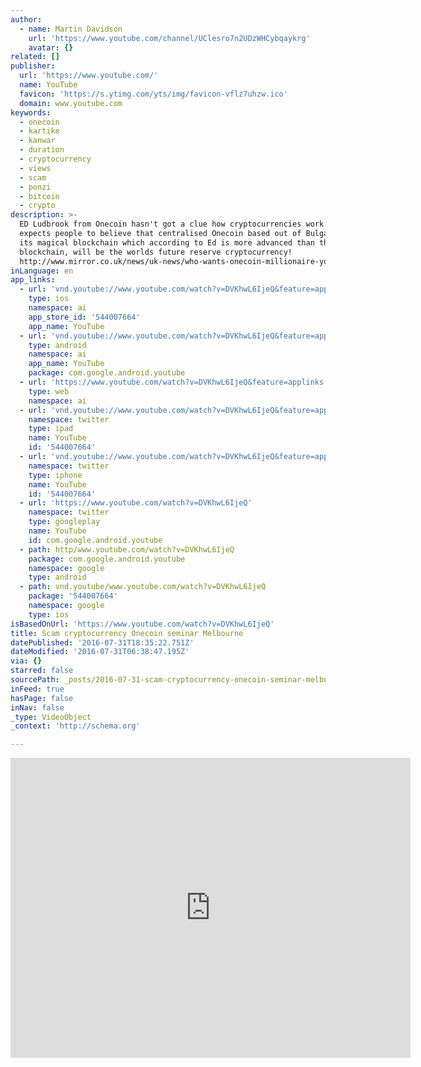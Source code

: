 ```yaml
---
author:
  - name: Martin Davidson
    url: 'https://www.youtube.com/channel/UClesro7n2UDzWHCybqaykrg'
    avatar: {}
related: []
publisher:
  url: 'https://www.youtube.com/'
  name: YouTube
  favicon: 'https://s.ytimg.com/yts/img/favicon-vflz7uhzw.ico'
  domain: www.youtube.com
keywords:
  - onecoin
  - kartike
  - kanwar
  - duration
  - cryptocurrency
  - views
  - scam
  - ponzi
  - bitcoin
  - crypto
description: >-
  ED Ludbrook from Onecoin hasn't got a clue how cryptocurrencies work but
  expects people to believe that centralised Onecoin based out of Bulgaria with
  its magical blockchain which according to Ed is more advanced than the Bitcoin
  blockchain, will be the worlds future reserve cryptocurrency!
  http://www.mirror.co.uk/news/uk-news/who-wants-onecoin-millionaire-you-7346558
inLanguage: en
app_links:
  - url: 'vnd.youtube://www.youtube.com/watch?v=DVKhwL6IjeQ&feature=applinks'
    type: ios
    namespace: ai
    app_store_id: '544007664'
    app_name: YouTube
  - url: 'vnd.youtube://www.youtube.com/watch?v=DVKhwL6IjeQ&feature=applinks'
    type: android
    namespace: ai
    app_name: YouTube
    package: com.google.android.youtube
  - url: 'https://www.youtube.com/watch?v=DVKhwL6IjeQ&feature=applinks'
    type: web
    namespace: ai
  - url: 'vnd.youtube://www.youtube.com/watch?v=DVKhwL6IjeQ&feature=applinks'
    namespace: twitter
    type: ipad
    name: YouTube
    id: '544007664'
  - url: 'vnd.youtube://www.youtube.com/watch?v=DVKhwL6IjeQ&feature=applinks'
    namespace: twitter
    type: iphone
    name: YouTube
    id: '544007664'
  - url: 'https://www.youtube.com/watch?v=DVKhwL6IjeQ'
    namespace: twitter
    type: googleplay
    name: YouTube
    id: com.google.android.youtube
  - path: http/www.youtube.com/watch?v=DVKhwL6IjeQ
    package: com.google.android.youtube
    namespace: google
    type: android
  - path: vnd.youtube/www.youtube.com/watch?v=DVKhwL6IjeQ
    package: '544007664'
    namespace: google
    type: ios
isBasedOnUrl: 'https://www.youtube.com/watch?v=DVKhwL6IjeQ'
title: Scam cryptocurrency Onecoin seminar Melbourne
datePublished: '2016-07-31T18:35:22.751Z'
dateModified: '2016-07-31T06:38:47.195Z'
via: {}
starred: false
sourcePath: _posts/2016-07-31-scam-cryptocurrency-onecoin-seminar-melbourne.md
inFeed: true
hasPage: false
inNav: false
_type: VideoObject
_context: 'http://schema.org'

---
```

<iframe src="https://cdn.embedly.com/widgets/media.html?src=https%3A%2F%2Fwww.youtube.com%2Fembed%2FDVKhwL6IjeQ%3Ffeature%3Doembed&amp;url=http%3A%2F%2Fwww.youtube.com%2Fwatch%3Fv%3DDVKhwL6IjeQ&amp;image=https%3A%2F%2Fi.ytimg.com%2Fvi%2FDVKhwL6IjeQ%2Fhqdefault.jpg&amp;key=b7d04c9b404c499eba89ee7072e1c4f7&amp;type=text%2Fhtml&amp;schema=youtube" width="640" height="480" scrolling="no" frameborder="0" allowfullscreen="" style=""></iframe>